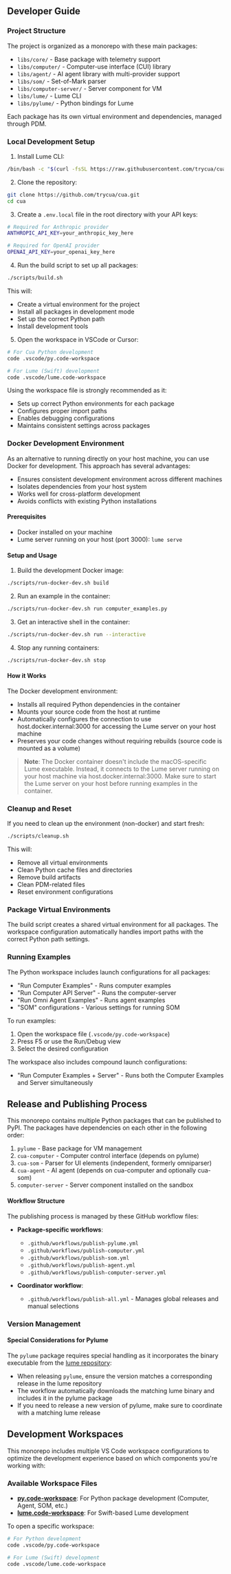 ## Developer Guide

### Project Structure

The project is organized as a monorepo with these main packages:
- `libs/core/` - Base package with telemetry support
- `libs/computer/` - Computer-use interface (CUI) library
- `libs/agent/` - AI agent library with multi-provider support
- `libs/som/` - Set-of-Mark parser
- `libs/computer-server/` - Server component for VM
- `libs/lume/` - Lume CLI
- `libs/pylume/` - Python bindings for Lume

Each package has its own virtual environment and dependencies, managed through PDM.

### Local Development Setup

1. Install Lume CLI:
```bash
/bin/bash -c "$(curl -fsSL https://raw.githubusercontent.com/trycua/cua/main/libs/lume/scripts/install.sh)"
```

2. Clone the repository:
```bash
git clone https://github.com/trycua/cua.git
cd cua
```

3. Create a `.env.local` file in the root directory with your API keys:
```bash
# Required for Anthropic provider
ANTHROPIC_API_KEY=your_anthropic_key_here

# Required for OpenAI provider
OPENAI_API_KEY=your_openai_key_here
```

4. Run the build script to set up all packages:
```bash
./scripts/build.sh
```

This will:
- Create a virtual environment for the project
- Install all packages in development mode
- Set up the correct Python path
- Install development tools

5. Open the workspace in VSCode or Cursor:
```bash
# For Cua Python development
code .vscode/py.code-workspace

# For Lume (Swift) development
code .vscode/lume.code-workspace
```

Using the workspace file is strongly recommended as it:
- Sets up correct Python environments for each package
- Configures proper import paths
- Enables debugging configurations
- Maintains consistent settings across packages

### Docker Development Environment

As an alternative to running directly on your host machine, you can use Docker for development. This approach has several advantages:

- Ensures consistent development environment across different machines
- Isolates dependencies from your host system
- Works well for cross-platform development
- Avoids conflicts with existing Python installations

#### Prerequisites

- Docker installed on your machine
- Lume server running on your host (port 3000): `lume serve`

#### Setup and Usage

1. Build the development Docker image:
```bash
./scripts/run-docker-dev.sh build
```

2. Run an example in the container:
```bash
./scripts/run-docker-dev.sh run computer_examples.py
```

3. Get an interactive shell in the container:
```bash
./scripts/run-docker-dev.sh run --interactive
```

4. Stop any running containers:
```bash
./scripts/run-docker-dev.sh stop
```

#### How it Works

The Docker development environment:
- Installs all required Python dependencies in the container
- Mounts your source code from the host at runtime
- Automatically configures the connection to use host.docker.internal:3000 for accessing the Lume server on your host machine
- Preserves your code changes without requiring rebuilds (source code is mounted as a volume)

> **Note**: The Docker container doesn't include the macOS-specific Lume executable. Instead, it connects to the Lume server running on your host machine via host.docker.internal:3000. Make sure to start the Lume server on your host before running examples in the container.

### Cleanup and Reset

If you need to clean up the environment (non-docker) and start fresh:

```bash
./scripts/cleanup.sh
```

This will:
- Remove all virtual environments
- Clean Python cache files and directories
- Remove build artifacts
- Clean PDM-related files
- Reset environment configurations

### Package Virtual Environments

The build script creates a shared virtual environment for all packages. The workspace configuration automatically handles import paths with the correct Python path settings.

### Running Examples

The Python workspace includes launch configurations for all packages:

- "Run Computer Examples" - Runs computer examples
- "Run Computer API Server" - Runs the computer-server
- "Run Omni Agent Examples" - Runs agent examples
- "SOM" configurations - Various settings for running SOM

To run examples:
1. Open the workspace file (`.vscode/py.code-workspace`)
2. Press F5 or use the Run/Debug view
3. Select the desired configuration

The workspace also includes compound launch configurations:
- "Run Computer Examples + Server" - Runs both the Computer Examples and Server simultaneously

## Release and Publishing Process

This monorepo contains multiple Python packages that can be published to PyPI. The packages 
have dependencies on each other in the following order:

1. `pylume` - Base package for VM management
2. `cua-computer` - Computer control interface (depends on pylume)
3. `cua-som` - Parser for UI elements (independent, formerly omniparser)
4. `cua-agent` - AI agent (depends on cua-computer and optionally cua-som)
5. `computer-server` - Server component installed on the sandbox

#### Workflow Structure

The publishing process is managed by these GitHub workflow files:

- **Package-specific workflows**: 
  - `.github/workflows/publish-pylume.yml`
  - `.github/workflows/publish-computer.yml`
  - `.github/workflows/publish-som.yml`
  - `.github/workflows/publish-agent.yml`
  - `.github/workflows/publish-computer-server.yml`

- **Coordinator workflow**:
  - `.github/workflows/publish-all.yml` - Manages global releases and manual selections

### Version Management

#### Special Considerations for Pylume

The `pylume` package requires special handling as it incorporates the binary executable from the [lume repository](https://github.com/trycua/lume):

- When releasing `pylume`, ensure the version matches a corresponding release in the lume repository
- The workflow automatically downloads the matching lume binary and includes it in the pylume package
- If you need to release a new version of pylume, make sure to coordinate with a matching lume release

## Development Workspaces

This monorepo includes multiple VS Code workspace configurations to optimize the development experience based on which components you're working with:

### Available Workspace Files

- **[py.code-workspace](.vscode/py.code-workspace)**: For Python package development (Computer, Agent, SOM, etc.)
- **[lume.code-workspace](.vscode/lume.code-workspace)**: For Swift-based Lume development

To open a specific workspace:

```bash
# For Python development
code .vscode/py.code-workspace

# For Lume (Swift) development
code .vscode/lume.code-workspace
```